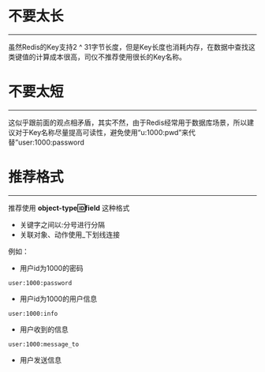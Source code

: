 # 不要太长

---

虽然Redis的Key支持2 ^ 31字节长度，但是Key长度也消耗内存，在数据中查找这类键值的计算成本很高，司仪不推荐使用很长的Key名称。

# 不要太短

---

这似乎跟前面的观点相矛盾，其实不然，由于Redis经常用于数据库场景，所以建议对于Key名称尽量提高可读性，避免使用“u:1000:pwd”来代替”user:1000:password

# 推荐格式

---

推荐使用 **object-type:id:field** 这种格式

* 关键字之间以:分号进行分隔
* 关联对象、动作使用\_下划线连接

例如：

* 用户id为1000的密码

```Redis
user:1000:password
```

* 用户id为1000的用户信息

```Redis
user:1000:info
```

* 用户收到的信息

```Redis
user:1000:message_to
```

* 用户发送信息



